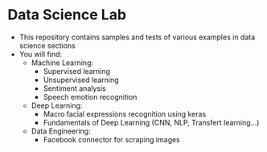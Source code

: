 # Data Science Lab

- This repository contains samples and tests of various examples in data science sections
- You will find:
    * Machine Learning:
        - Supervised learning
        - Unsupervised learning
        - Sentiment analysis
        - Speech emotion recognition
    * Deep Learning:
        - Macro facial expressions recognition using keras
        - Fundamentals of Deep Learning (CNN, NLP, Transfert learning...)
    * Data Engineering:
        - Facebook connector for scraping images
